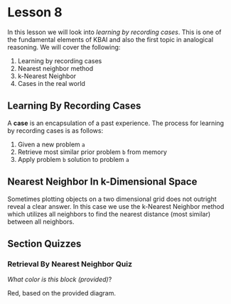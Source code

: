 # Lesson 8

In this lesson we will look into _learning by recording cases_. This is one of the fundamental elements of KBAI and also the first topic in analogical reasoning. We will cover the following:

1. Learning by recording cases
2. Nearest neighbor method
3. k-Nearest Neighbor
4. Cases in the real world

## Learning By Recording Cases

A **case** is an encapsulation of a past experience. The process for learning by recording cases is as follows:

1. Given a new problem `a`
2. Retrieve most similar prior problem `b` from memory
3. Apply problem `b` solution to problem `a`

## Nearest Neighbor In k-Dimensional Space

Sometimes plotting objects on a two dimensional grid does not outright reveal a clear answer. In this case we use the k-Nearest Neighbor method which utilizes all neighbors to find the nearest distance (most similar) between all neighbors.

## Section Quizzes

### Retrieval By Nearest Neighbor Quiz

_What color is this block (provided)_?

Red, based on the provided diagram.
